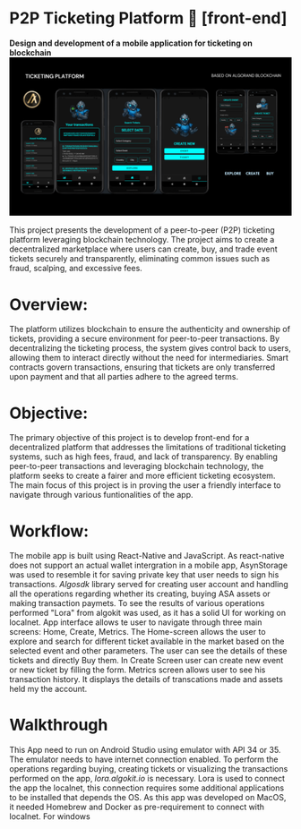 # P2P Ticketing Platform 📱 [front-end]
**Design and development of a mobile application for ticketing on blockchain**
![image alt](https://github.com/yash-kumar01/TicketingProject/blob/31e6193bc788ce3fba4d6822f3a38505ad953732/finalappdesign.png)

This project presents the development of a peer-to-peer (P2P) ticketing platform leveraging blockchain technology. The project aims to create a decentralized marketplace where users can create, buy, and trade event tickets securely and transparently, eliminating common issues such as fraud, scalping, and excessive fees.

# Overview:
The platform utilizes blockchain to ensure the authenticity and ownership of tickets, providing a secure environment for peer-to-peer transactions. By decentralizing the ticketing process, the system gives control back to users, allowing them to interact directly without the need for intermediaries. Smart contracts govern transactions, ensuring that tickets are only transferred upon payment and that all parties adhere to the agreed terms.

# Objective:
The primary objective of this project is to develop front-end for a decentralized platform that addresses the limitations of traditional ticketing systems, such as high fees, fraud, and lack of transparency. By enabling peer-to-peer transactions and leveraging blockchain technology, the platform seeks to create a fairer and more efficient ticketing ecosystem. The main focus of this project is in proving the user a friendly interface to navigate through various funtionalities of the app.

# Workflow:
The mobile app is built using React-Native and JavaScript. As react-native does not support an actual wallet intergration in a mobile app, AsynStorage was used to resemble it for saving private key that user needs to sign his transactions. *Algosdk* library served for creating user account and handling all the operations regarding whether its creating, buying ASA assets or making transaction paymets. To see the results of various operations performed "Lora" from algokit was used, as it has a solid UI for working on localnet. App interface allows te user to navigate through three main screens: Home, Create, Metrics. The Home-screen allows the user to explore and search for different ticket available in the market based on the selected event and other parameters. The user can see the details of these tickets and directly Buy them. In Create Screen user can create new event or new ticket by filling the form. Metrics screen allows user to see his transaction history. It displays the details of transcations made and assets held my the account.  

# Walkthrough
This App need to run on Android Studio using emulator with API 34 or 35. The emulator needs to have internet connection enabled. To perform the operations regarding buying, creating tickets or visualizing the transactions performed on the app, *lora.algokit.io* is necessary. Lora is used to connect the app the localnet, this connection requires some additional applications to be installed that depends the OS. As this app was developed on MacOS, it needed Homebrew and Docker as pre-requirement to connect with localnet. For windows 
